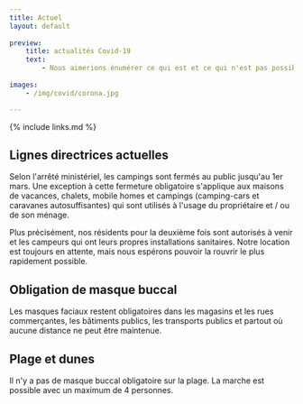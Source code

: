 ```yaml
---
title: Actuel
layout: default
    
preview:
    title: actualités Covid-19
    text:
        - Nous aimerions énumérer ce qui est et ce qui n'est pas possible pour le moment, ainsi que toutes nos précautions et directives.
        
images: 
    - /img/covid/corona.jpg

---
```


{% include links.md %}

## Lignes directrices actuelles
Selon l'arrêté ministériel, les campings sont fermés au public jusqu'au 1er mars. Une exception à cette fermeture obligatoire s'applique aux maisons de vacances, chalets, mobile homes et campings (camping-cars et caravanes autosuffisantes) qui sont utilisés à l'usage du propriétaire et / ou de son ménage.

Plus précisément, nos résidents pour la deuxième fois sont autorisés à venir et les campeurs qui ont leurs propres installations sanitaires. Notre location est toujours en attente, mais nous espérons pouvoir la rouvrir le plus rapidement possible.

## Obligation de masque buccal
Les masques faciaux restent obligatoires dans les magasins et les rues commerçantes, les bâtiments publics, les transports publics et partout où aucune distance ne peut être maintenue.

## Plage et dunes
Il n'y a pas de masque buccal obligatoire sur la plage. La marche est possible avec un maximum de 4 personnes.